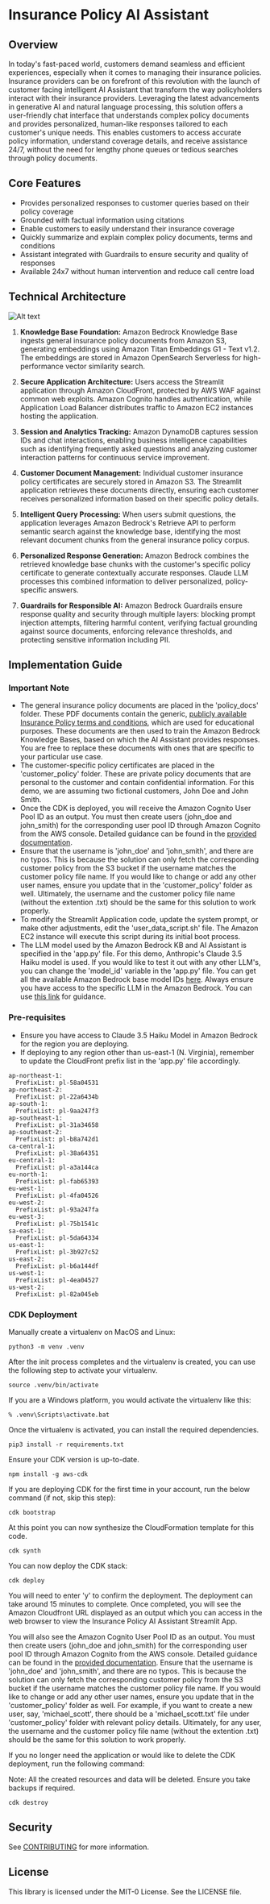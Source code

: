
# Insurance Policy AI Assistant

## Overview

In today's fast-paced world, customers demand seamless and efficient experiences, especially when it comes to managing their insurance policies. Insurance providers can be on forefront of this revolution with the launch of customer facing intelligent AI Assistant that transform the way policyholders interact with their insurance providers. Leveraging the latest advancements in generative AI and natural language processing, this solution offers a user-friendly chat interface that understands complex policy documents and provides personalized, human-like responses tailored to each customer's unique needs. This enables customers to access accurate policy information, understand coverage details, and receive assistance 24/7, without the need for lengthy phone queues or tedious searches through policy documents.

## Core Features

 * Provides personalized responses to customer queries based on their policy coverage
 * Grounded with factual information using citations
 * Enable customers to easily understand their insurance coverage 
 * Quickly summarize and explain complex policy documents, terms and conditions
 * Assistant integrated with Guardrails to ensure security and quality of responses
 * Available 24x7 without human intervention and reduce call centre load


## Technical Architecture

![Alt text](Insurance_GTM_Architecture.png)


1. **Knowledge Base Foundation:** Amazon Bedrock Knowledge Base ingests general insurance policy documents from Amazon S3, generating embeddings using Amazon Titan Embeddings G1 - Text v1.2. The embeddings are stored in Amazon OpenSearch Serverless for high-performance vector similarity search.

2. **Secure Application Architecture:** Users access the Streamlit application through Amazon CloudFront, protected by AWS WAF against common web exploits. Amazon Cognito handles authentication, while Application Load Balancer distributes traffic to Amazon EC2 instances hosting the application.

3. **Session and Analytics Tracking:** Amazon DynamoDB captures session IDs and chat interactions, enabling business intelligence capabilities such as identifying frequently asked questions and analyzing customer interaction patterns for continuous service improvement.

4. **Customer Document Management:** Individual customer insurance policy certificates are securely stored in Amazon S3. The Streamlit application retrieves these documents directly, ensuring each customer receives personalized information based on their specific policy details.

5. **Intelligent Query Processing:** When users submit questions, the application leverages Amazon Bedrock's Retrieve API to perform semantic search against the knowledge base, identifying the most relevant document chunks from the general insurance policy corpus.

6. **Personalized Response Generation:** Amazon Bedrock combines the retrieved knowledge base chunks with the customer's specific policy certificate to generate contextually accurate responses. Claude LLM processes this combined information to deliver personalized, policy-specific answers.

7. **Guardrails for Responsible AI:** Amazon Bedrock Guardrails ensure response quality and security through multiple layers: blocking prompt injection attempts, filtering harmful content, verifying factual grounding against source documents, enforcing relevance thresholds, and protecting sensitive information including PII.

## Implementation Guide

### Important Note

* The general insurance policy documents are placed in the 'policy_docs' folder. These PDF documents contain the generic, [publicly available Insurance Policy terms and conditions](https://www.aviva.co.uk/insurance/motor/car-insurance1/), which are used for educational purposes. These documents are then used to train the Amazon Bedrock Knowledge Bases, based on which the AI Assistant provides responses. You are free to replace these documents with ones that are specific to your particular use case.
* The customer-specific policy certificates are placed in the 'customer_policy' folder. These are private policy documents that are personal to the customer and contain confidential information. For this demo, we are assuming two fictional customers, John Doe and John Smith.
* Once the CDK is deployed, you will receive the Amazon Cognito User Pool ID as an output. You must then create users (john_doe and john_smith) for the corresponding user pool ID through Amazon Cognito from the AWS console. Detailed guidance can be found in the [provided documentation](https://docs.aws.amazon.com/cognito/latest/developerguide/how-to-create-user-accounts.html).
* Ensure that the username is 'john_doe' and 'john_smith', and there are no typos. This is because the solution can only fetch the corresponding customer policy from the S3 bucket if the username matches the customer policy file name. If you would like to change or add any other user names, ensure you update that in the 'customer_policy' folder as well. Ultimately, the username and the customer policy file name (without the extention .txt) should be the same for this solution to work properly.
* To modify the Streamlit Application code, update the system prompt, or make other adjustments, edit the 'user_data_script.sh' file. The Amazon EC2 instance will execute this script during its initial boot process.
* The LLM model used by the Amazon Bedrock KB and AI Assistant is specified in the 'app.py' file. For this demo, Anthropic's Claude 3.5 Haiku model is used. If you would like to test it out with any other LLM's, you can change the 'model_id' variable in the 'app.py' file. You can get all the available Amazon Bedrock base model IDs [here](https://docs.aws.amazon.com/bedrock/latest/userguide/model-ids.html). Always ensure you have access to the specific LLM in the Amazon Bedrock. You can use [this link](https://docs.aws.amazon.com/bedrock/latest/userguide/model-access.html) for guidance.

### Pre-requisites
 
 * Ensure you have access to Claude 3.5 Haiku Model in Amazon Bedrock for the region you are deploying.
 * If deploying to any region other than us-east-1 (N. Virginia), remember to update the CloudFront prefix list in the 'app.py' file accordingly.
 ```
 ap-northeast-1:
   PrefixList: pl-58a04531
 ap-northeast-2:
   PrefixList: pl-22a6434b
 ap-south-1:
   PrefixList: pl-9aa247f3
 ap-southeast-1:
   PrefixList: pl-31a34658
 ap-southeast-2:
   PrefixList: pl-b8a742d1
 ca-central-1:
   PrefixList: pl-38a64351
 eu-central-1:
   PrefixList: pl-a3a144ca
 eu-north-1:
   PrefixList: pl-fab65393
 eu-west-1:
   PrefixList: pl-4fa04526
 eu-west-2:
   PrefixList: pl-93a247fa
 eu-west-3:
   PrefixList: pl-75b1541c
 sa-east-1:
   PrefixList: pl-5da64334
 us-east-1:
   PrefixList: pl-3b927c52
 us-east-2:
   PrefixList: pl-b6a144df
 us-west-1:
   PrefixList: pl-4ea04527
 us-west-2:
   PrefixList: pl-82a045eb
```
### CDK Deployment


Manually create a virtualenv on MacOS and Linux:

```
python3 -m venv .venv
```

After the init process completes and the virtualenv is created, you can use the following
step to activate your virtualenv.

```
source .venv/bin/activate
```

If you are a Windows platform, you would activate the virtualenv like this:

```
% .venv\Scripts\activate.bat
```

Once the virtualenv is activated, you can install the required dependencies.

```
pip3 install -r requirements.txt
```

Ensure your CDK version is up-to-date.

```
npm install -g aws-cdk
```

If you are deploying CDK for the first time in your account, run the below command (if not, skip this step):

```
cdk bootstrap
```

At this point you can now synthesize the CloudFormation template for this code.

```
cdk synth
```

You can now deploy the CDK stack:

```
cdk deploy
```

You will need to enter 'y' to confirm the deployment. The deployment can take around 15 minutes to complete. Once completed, you will see the Amazon Cloudfront URL displayed as an output which you can access in the web browser to view the Insurance Policy AI Assistant Streamlit App. 

You will also see the Amazon Cognito User Pool ID as an output. You must then create users (john_doe and john_smith) for the corresponding user pool ID through Amazon Cognito from the AWS console. Detailed guidance can be found in the [provided documentation](https://docs.aws.amazon.com/cognito/latest/developerguide/how-to-create-user-accounts.html). Ensure that the username is 'john_doe' and 'john_smith', and there are no typos. This is because the solution can only fetch the corresponding customer policy from the S3 bucket if the username matches the customer policy file name. If you would like to change or add any other user names, ensure you update that in the 'customer_policy' folder as well. For example, if you want to create a new user, say, 'michael_scott', there should be a 'michael_scott.txt' file under 'customer_policy' folder with relevant policy details. Ultimately, for any user, the username and the customer policy file name (without the extention .txt) should be the same for this solution to work properly.


If you no longer need the application or would like to delete the CDK deployment, run the following command:

Note: All the created resources and data will be deleted. Ensure you take backups if required.

```
cdk destroy
```
## Security

See [CONTRIBUTING](CONTRIBUTING.md#security-issue-notifications) for more information.

## License

This library is licensed under the MIT-0 License. See the LICENSE file.